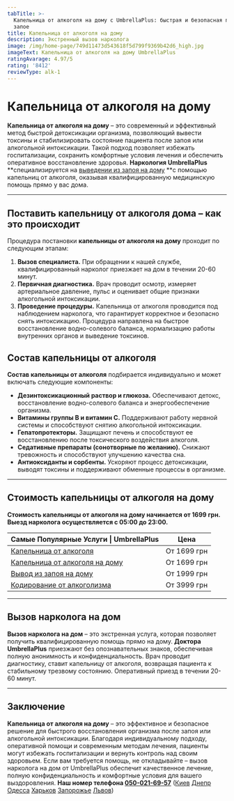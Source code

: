 ```yaml
---
tabTitle: >-
  Капельница от алкоголя на дому с UmbrellaPlus: быстрая и безопасная помощь при
  запое
title: Капельница от алкоголя на дому
description: Экстренный вызов нарколога
image: /img/home-page/749d11473d543618f5d799f9369b42d6_high.jpg
imageText: Капельница от алкоголя на дому UmbrellaPlus
ratingAvarage: 4.97/5
rating: '8412'
reviewType: alk-1
---
```


# Капельница от алкоголя на дому

**Капельница от алкоголя на дому** – это современный и эффективный метод быстрой детоксикации организма, позволяющий вывести токсины и стабилизировать состояние пациента после запоя или алкогольной интоксикации. Такой подход позволяет избежать госпитализации, сохранить комфортные условия лечения и обеспечить оперативное восстановление здоровья. **Наркология UmbrellaPlus** **специализируется на [выведении из запоя на дому](https://umbrella-plus.com.ua/services/vivod-iz-zapoia-na-domy-umbrellaplus/) **с помощью капельниц от алкоголя, оказывая квалифицированную медицинскую помощь прямо у вас дома.

***

## Поставить капельницу от алкоголя дома – как это происходит

Процедура постановки **капельницы от алкоголя на дому** проходит по следующим этапам:

1. **Вызов специалиста.**
   При обращении к нашей службе, квалифицированный нарколог приезжает на дом в течении 20-60 минут.
2. **Первичная диагностика.**
   Врач проводит осмотр, измеряет артериальное давление, пульс и оценивает общие признаки алкогольной интоксикации.
3. **Проведение процедуры.**
   Капельница от алкоголя проводится под наблюдением нарколога, что гарантирует корректное и безопасно снять интоксикацию. Процедура направлена на быстрое восстановление водно-солевого баланса, нормализацию работы внутренних органов и выведение токсинов.

## Состав капельницы от алкоголя

**Состав капельницы от алкоголя** подбирается индивидуально и может включать следующие компоненты:

* **Дезинтоксикационный раствор и глюкоза.**
  Обеспечивают детокс, восстановление водно-солевого баланса и энергообеспечение организма.
* **Витамины группы B и витамин C.**
  Поддерживают работу нервной системы и способствуют снятию алкогольной интоксикации.
* **Гепатопротекторы.**
  Защищают печень и способствуют ее восстановлению после токсического воздействия алкоголя.
* **Седативные препараты (сонотворные по желанию).**
  Снижают тревожность и способствуют улучшению качества сна.
* **Антиоксиданты и сорбенты.**
  Ускоряют процесс детоксикации, выводят токсины и поддерживают обменные процессы в организме.

***

## Стоимость капельницы от алкоголя на дому

**Стоимость капельницы от алкоголя на дому начинается от 1699 грн.** **Выезд нарколога осуществляется с 05:00 до 23:00.**

| Самые Популярные Услуги \| UmbrellaPlus                                                                             | Цена        |
| ------------------------------------------------------------------------------------------------------------------- | ----------- |
| [Капельница от алкоголя](https://umbrella-plus.com.ua/services/kapelnica-ot-alkogolia-umbrellaplus/)                | От 1699 грн |
| [Капельница от алкоголя на дому](https://umbrella-plus.com.ua/services/kapelnica_ot_alkogola_na_domy_umbrellaplus/) | От 1699 грн |
| [Вывод из запоя на дому](https://umbrella-plus.com.ua/services/vivod-iz-zapoia-na-domy-umbrellaplus/)               | От 1999 грн |
| [Кодирование от алкоголизма](https://umbrella-plus.com.ua/services/kodirovka-ot-alkogolia-umbrellaplus/)            | От 3999 грн |

***

## Вызов нарколога на дом

**Вызов нарколога на дом** – это экстренная услуга, которая позволяет получить квалифицированную помощь прямо на дому. **Доктора UmbrellaPlus** приезжают без опознавательных знаков, обеспечивая полную анонимность и конфиденциальность. Врач проводит диагностику, ставит капельницу от алкоголя, возвращая пациента к стабильному трезвому состоянию. Оперативный приезд в течении 20-60 минут.

***

## Заключение

**Капельница от алкоголя на дому** – это эффективное и безопасное решение для быстрого восстановления организма после запоя или алкогольной интоксикации. Благодаря индивидуальному подходу, оперативной помощи и современным методам лечения, пациенты могут избежать госпитализации и вернуть контроль над своим здоровьем. Если вам требуется помощь, не откладывайте – вызов нарколога на дом от UmbrellaPlus обеспечит качественное лечение, полную конфиденциальность и комфортные условия для вашего выздоровления. **Наш номер телефона [050-021-69-57](tel:0500216957)** ([Киев](https://umbrella-plus.com.ua/kiev/) [Днепр](https://umbrella-plus.com.ua/dnepr/) [Одесса](https://umbrella-plus.com.ua/lechenie-alc/) [Харьков](https://umbrella-plus.com.ua/kharkiv/) [Запорожье](https://umbrella-plus.com.ua/zaporozie/) [Львов](https://umbrella-plus.com.ua/lviv/))
